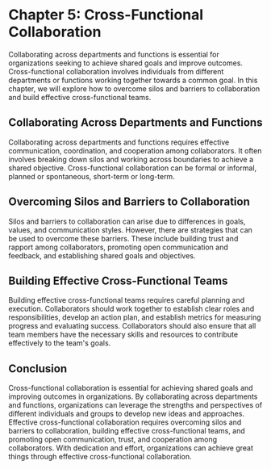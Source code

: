 Chapter 5: Cross-Functional Collaboration
=========================================

Collaborating across departments and functions is essential for organizations seeking to achieve shared goals and improve outcomes. Cross-functional collaboration involves individuals from different departments or functions working together towards a common goal. In this chapter, we will explore how to overcome silos and barriers to collaboration and build effective cross-functional teams.

Collaborating Across Departments and Functions
----------------------------------------------

Collaborating across departments and functions requires effective communication, coordination, and cooperation among collaborators. It often involves breaking down silos and working across boundaries to achieve a shared objective. Cross-functional collaboration can be formal or informal, planned or spontaneous, short-term or long-term.

Overcoming Silos and Barriers to Collaboration
----------------------------------------------

Silos and barriers to collaboration can arise due to differences in goals, values, and communication styles. However, there are strategies that can be used to overcome these barriers. These include building trust and rapport among collaborators, promoting open communication and feedback, and establishing shared goals and objectives.

Building Effective Cross-Functional Teams
-----------------------------------------

Building effective cross-functional teams requires careful planning and execution. Collaborators should work together to establish clear roles and responsibilities, develop an action plan, and establish metrics for measuring progress and evaluating success. Collaborators should also ensure that all team members have the necessary skills and resources to contribute effectively to the team's goals.

Conclusion
----------

Cross-functional collaboration is essential for achieving shared goals and improving outcomes in organizations. By collaborating across departments and functions, organizations can leverage the strengths and perspectives of different individuals and groups to develop new ideas and approaches. Effective cross-functional collaboration requires overcoming silos and barriers to collaboration, building effective cross-functional teams, and promoting open communication, trust, and cooperation among collaborators. With dedication and effort, organizations can achieve great things through effective cross-functional collaboration.



